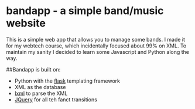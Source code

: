 bandapp - a simple band/music website
=======

This is a simple web app that allows you to manage some bands. 
I made it for my webtech course, which incidentally focused about 99% on XML.
To maintain my sanity I decided to learn some Javascript and Python along the way.


##Bandapp is built on: 

- Python with the [flask](http://flask.pocoo.org/) templating framework
- XML as the database 
- [lxml](http://lxml.de/) to parse the XML
- [JQuery]() for all teh fanct transitions


